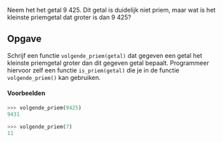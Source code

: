 Neem het het getal 9 425. Dit getal is duidelijk niet priem, maar wat is het kleinste priemgetal dat groter is dan 9 425?

## Opgave

Schrijf een functie `volgende_priem(getal)` dat gegeven een getal het kleinste priemgetal groter dan dit gegeven getal bepaalt. Programmeer hiervoor zelf een functie `is_priem(getal)` die je in de functie `volgende_priem()` kan gebruiken.

#### Voorbeelden

```python
>>> volgende_priem(9425)
9431
```

```python
>>> volgende_priem(7)
11
```
